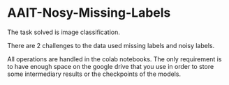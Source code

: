 # AAIT-Nosy-Missing-Labels

The task solved is image classification.

There are 2 challenges to the data used missing labels and noisy labels.

All operations are handled in the colab notebooks. 
The only requirement is to have enough space on the google drive that you use in order to store some intermediary results or the checkpoints of the models.


